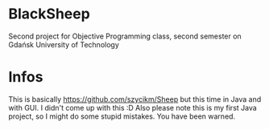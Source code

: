 # BlackSheep
Second project for Objective Programming class, second semester on Gdańsk University of Technology
# Infos
This is basically https://github.com/szycikm/Sheep but this time in Java and with GUI. I didn't come up with this :D
Also please note this is my first Java project, so I might do some stupid mistakes. You have been warned.